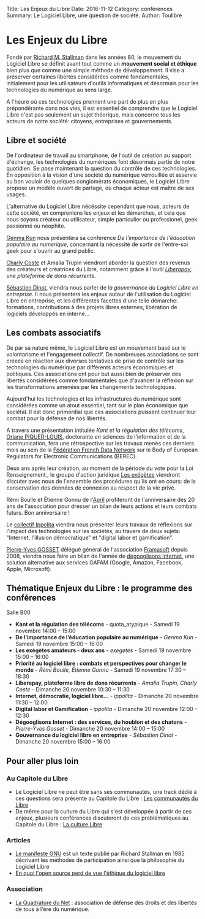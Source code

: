 Title: Les Enjeux du Libre 
Date: 2016-11-12 
Category: conférences 
Summary: Le Logiciel Libre, une question de société.
Author: Toulibre

# Les Enjeux du Libre

Fondé par [Richard M. Stallman](https://fr.wikipedia.org/wiki/Richard_Stallman) dans les années 80, le mouvement du Logiciel Libre se définit avant tout comme un **mouvement social et éthique** bien plus que comme une simple méthode de développement. Il vise a préserver certaines libertés considérées comme fondamentales, initialement pour les utilisateurs d'outils informatiques et désormais pour les technologies du numérique au sens large.

A l'heure où ces technologies prennent une part de plus en plus prépondérante dans nos vies, il est essentiel de comprendre que le Logiciel Libre n'est pas seulement un sujet théorique, mais concerne tous les acteurs de notre société: citoyens, entreprises et gouvernements.

## Libre et société

De l'ordinateur de travail au smartphone, de l'outil de création au support d'échange, les technologies du numériques font désormais partie de notre quotidien. Se pose maintenant la question du contrôle de ces technologies. En opposition à la vision d'une société du numérique verrouillée et asservie au bon vouloir de quelques conglomérats économiques, le Logiciel Libre propose un modèle ouvert de partage, où chaque acteur est maître de ses usages.

L'alternative du Logiciel Libre nécéssite cependant que nous, acteurs de cette société, en comprenions les enjeux et les démarches, et cela que nous soyons créateur ou utilisateur, simple particulier ou professionel, geek passionné ou néophite.

[Genma Kun](https://blog.genma.fr/)  nous présentera sa conference *De l'importance de l'éducation populaire au numérique*, concernant la nécessité de sortir de l'entre-soi geek pour s'ouvrir au grand public.

[Charly Coste](https://changaco.oy.lc/) et Amalia Trupin viendront aborder la question des revenus des créateurs et créatrices du Libre, notamment grâce à l'outil *[Liberapay](https://fr.liberapay.com/), une plateforme de dons récurrents*.

[Sébastien Dinot](http://sebastien.dinot.free.fr/), viendra nous parler  de *la gouvernance du Logiciel Libre en entreprise*. Il nous présentera les enjeux autour de l'utilisation du Logiciel Libre en entreprise, et les différentes facettes d'une telle démarche: formations, contributions à des projets libres externes, libération de logiciels développés en interne...

## Les combats associatifs

De par sa nature même, le Logiciel Libre est un mouvement  basé sur le volontarisme et l'engagement collectif. De nombreuses associations se sont créees en réaction aux diverses tentatives de prise de contrôle sur les technologies du numérique par différents acteurs économiques et politiques. Ces associations ont pour but aussi bien de préserver des libertés considérées comme fondamentales que d'avancer la réflexion sur les transformations amenées par les changements technologiques.

Aujourd'hui les technologies et les infrastructures du numérique sont considérées comme un atout essentiel, tant sur le plan économique que sociétal. Il est donc primordial que ces associations puissent continuer leur combat pour la défense de nos libertés.

A travers une présentation intitulée  *Kant et la régulation des télécoms*, [Oriane PIQUER-LOUIS](http://hauteresolution.net/), doctorante en sciences de l’information et de la communication, fera une rétrospective sur les travaux menés ces derniers mois au sein de la [Fédération French Data Network](www.ffdn.org) sur le Body of European Regulators for Electronic Communications (BEREC).

Deux ans après leur création, au moment de la période du vote pour la Loi Renseignement., le groupe d'action juridique [Les exégètes](https://exegetes.eu.org/) viendront discuter avec nous de l'ensemble des procédures qu'ils ont en cours: de la conservation des données de connexion au respect de la vie privé.

Rémi Boulle et Étienne Gonnu de l'[April](https://www.april.org/) profiteront de l'anniversaire des 20 ans de l'association pour dresser un bilan de leurs actions et leurs combats futurs. Bon anniversaire !

Le [collectif Ippolita](http://ippolita.net/) viendra nous présenter leurs travaux de réflexions sur l'impact des technologies sur les sociétés, au travers de deux sujets: "Internet, l'illusion démocratique" et "digital labor et gamification".

[Pierre-Yves GOSSET](http://gosset.free.fr/) délégué général de l'association [Framasoft](https://framasoft.org/) depuis 2008, viendra nous faire un bilan de l'année de [dégooglisons internet](https://degooglisons-internet.org/), une solution alternative aux services GAFAM (Google, Amazon, Facebook, Apple, Microsoft).

## Thématique Enjeux du Libre : le programme des conférences

Salle B00

* **Kant et la régulation des télécoms** - quota_atypique - Samedi 19 novembre 14:00 – 15:00
* **De l’importance de l’éducation populaire au numérique** - *Genma Kun* - Samedi 19 novembre 15:00 – 16:00
* **Les exégètes amateurs - deux ans** - *exegetes* - Samedi 19 novembre 15:00 – 16:00
* **Priorité au logiciel libre : combats et perspectives pour changer le monde** - *Rémi Boulle, Étienne Gonnu* - Samedi 19 novembre 17:30 – 18:30
* **Liberapay, plateforme libre de dons récurrents** - *Amalia Trupin, Charly Coste* - Dimanche 20 novembre 10:30 – 11:30
* **Internet, démocratie, logiciel libre...** - *ippolita* - Dimanche 20 novembre 11:30 – 12:00
* **Digital labor et Gamification** - *ippolita* - Dimanche 20 novembre 12:00 – 12:30
* **Dégooglisons Internet : des services, du houblon et des chatons** - *Pierre-Yves Gosset* - Dimanche 20 novembre 14:00 – 15:00
* **Gouvernance du logiciel libre en entreprise** - *Sébastien Dinot* - Dimanche 20 novembre 15:00 – 16:00


## Pour aller plus loin

### Au Capitole du Libre
* Le Logiciel Libre ne peut être sans ses communautés, une track dédié à ces questions sera présente au Capitole du Libre : [Les communautés du Libre](http://blog.capitoledulibre.org/2016/11-10-la-communaute-du-libre-au-capitole-du-libre.html)
* De même pour la culture du Libre qui s'est développée à partir de ces enjeux, plusieurs conférences discuteront de ces problématiques au Capitole du Libre : [La culture Libre](http://blog.capitoledulibre.org/2016/11-11-la-culture-libre.html)

### Articles
* [Le manifeste GNU](https://www.gnu.org/gnu/manifesto.fr.html ) est un texte publié par Richard Stallman en 1985 décrivant les méthodes de participation ainsi que la philosophie du Logiciel Libre
* [En quoi l'open source perd de vue l'éthique du logiciel libre](http://www.gnu.org/philosophy/open-source-misses-the-point.fr.html )
  
### Association
* [La Quadrature du Net](https://www.laquadrature.net/) : association de défense des droits et des libertés de tous à l'ère du numérique.


